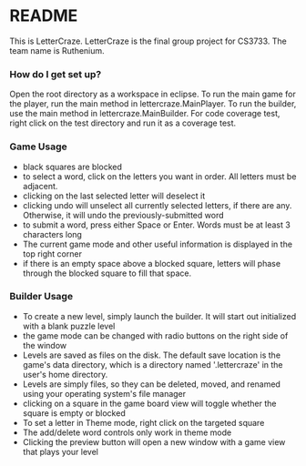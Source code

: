 # README

This is LetterCraze. LetterCraze is the final group project for CS3733. The team name is Ruthenium.


### How do I get set up?

Open the root directory as a workspace in eclipse. To run the main game for the player,
run the main method in lettercraze.MainPlayer. To run the builder, use the main method in
lettercraze.MainBuilder. For code coverage test, right click on the test directory and run it
as a coverage test.

### Game Usage

* black squares are blocked
* to select a word, click on the letters you want in order. All letters must be adjacent.
* clicking on the last selected letter will deselect it
* clicking undo will unselect all currently selected letters, if there are any. Otherwise,
it will undo the previously-submitted word
* to submit a word, press either Space or Enter. Words must be at least 3 characters long
* The current game mode and other useful information is displayed in the top right corner
* if there is an empty space above a blocked square, letters will phase through the blocked
square to fill that space.

### Builder Usage

* To create a new level, simply launch the builder. It will start out initialized
with a blank puzzle level
* the game mode can be changed with radio buttons on the right side of the window
* Levels are saved as files on the disk. The default save location is the game's data
directory, which is a directory named '.lettercraze' in the user's home directory.
* Levels are simply files, so they can be deleted, moved, and renamed using your
operating system's file manager
* clicking on a square in the game board view will toggle whether the square is
empty or blocked
* To set a letter in Theme mode, right click on the targeted square
* The add/delete word controls only work in theme mode
* Clicking the preview button will open a new window with a game view that plays your level

